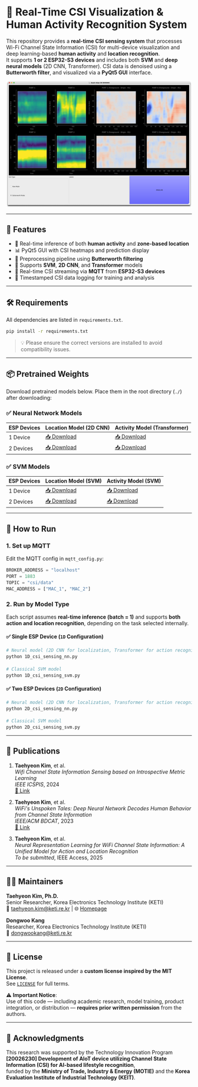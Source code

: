 # 📡 Real-Time CSI Visualization & Human Activity Recognition System

This repository provides a **real-time CSI sensing system** that processes Wi-Fi Channel State Information (CSI) for multi-device visualization and deep learning-based **human activity** and **location recognition**.  
It supports **1 or 2 ESP32-S3 devices** and includes both **SVM** and **deep neural models** (2D CNN, Transformer). CSI data is denoised using a **Butterworth filter**, and visualized via a **PyQt5 GUI** interface.

<div align="center">
  <img src="./csi_sensing_demo.png" width="600">
</div>

---

## 🔧 Features

- 🧠 Real-time inference of both **human activity** and **zone-based location**
- 📊 PyQt5 GUI with CSI heatmaps and prediction display
- 🧼 Preprocessing pipeline using **Butterworth filtering**
- 🧮 Supports **SVM**, **2D CNN**, and **Transformer** models
- 📡 Real-time CSI streaming via **MQTT** from **ESP32-S3 devices**
- 💾 Timestamped CSI data logging for training and analysis

---

## 🛠 Requirements

All dependencies are listed in `requirements.txt`.

```bash
pip install -r requirements.txt
```

> 💡 Please ensure the correct versions are installed to avoid compatibility issues.

---

## 📦 Pretrained Weights

Download pretrained models below. Place them in the root directory (`./`) after downloading:

### ✅ Neural Network Models

| ESP Devices | Location Model (2D CNN) | Activity Model (Transformer) |
|-------------|-------------------------|-------------------------------|
| 1 Device    | [📥 Download](https://drive.google.com/file/d/1-DPTa-9CMdbhfu3GDwL2p36T3q4jzIPi/view?usp=sharing) | [📥 Download](https://drive.google.com/file/d/1OkoV1TwQydeG0R5AZbvKDd3y8CrKsPua/view?usp=sharing) |
| 2 Devices   | [📥 Download](https://drive.google.com/file/d/1YQeQKdtMYZAnctU5RaQji7DVGoKeZxx_/view?usp=sharing) | [📥 Download](https://drive.google.com/file/d/15rCJSn-3p6Xfni8g_2sw8Hq94O1SqexV/view?usp=sharing) |

### ✅ SVM Models

| ESP Devices | Location Model (SVM) | Activity Model (SVM) |
|-------------|----------------------|------------------------|
| 1 Device    | [📥 Download](https://drive.google.com/file/d/17jUJa_uPXEo6bkPl4vTXvqy6wvpr1_dN/view?usp=sharing) | [📥 Download](https://drive.google.com/file/d/1SDWjVzpFo63i7JZcJ5ktC4P215xFW6fq/view?usp=sharing)|
| 2 Devices   | [📥 Download](https://drive.google.com/file/d/1j8yWBLsJ0pFZb19lf0mDa2y-BDXM11ai/view?usp=sharing) | [📥 Download](https://drive.google.com/file/d/1bPLGhz_xzEKq9VXHXnpI1cf5d53NlQTt/view?usp=sharing) |

---

## 🚀 How to Run

### 1. Set up MQTT

Edit the MQTT config in `mqtt_config.py`:
```python
BROKER_ADDRESS = "localhost"
PORT = 1883
TOPIC = "csi/data"
MAC_ADDRESS = ["MAC_1", "MAC_2"]
```

### 2. Run by Model Type

Each script assumes **real-time inference (batch = 1)** and supports **both action and location recognition**, depending on the task selected internally.

#### ✅ Single ESP Device (`1D` Configuration)

```bash
# Neural model (2D CNN for localization, Transformer for action recognition)
python 1D_csi_sensing_nn.py

# Classical SVM model
python 1D_csi_sensing_svm.py
```

#### ✅ Two ESP Devices (`2D` Configuration)

```bash
# Neural model (2D CNN for localization, Transformer for action recognition)
python 2D_csi_sensing_nn.py

# Classical SVM model
python 2D_csi_sensing_svm.py
```
---

## 📄 Publications

1. **Taehyeon Kim**, et al.  
   _Wifi Channel State Information Sensing based on Introspective Metric Learning_  
   *IEEE ICSPIS*, 2024  
   [🔗 Link](https://ieeexplore.ieee.org/abstract/document/10812595)

2. **Taehyeon Kim**, et al.  
   _WiFi's Unspoken Tales: Deep Neural Network Decodes Human Behavior from Channel State Information_  
   *IEEE/ACM BDCAT*, 2023  
   [🔗 Link](https://dl.acm.org/doi/abs/10.1145/3632366.3632374)

3. **Taehyeon Kim**, et al.  
   _Neural Representation Learning for WiFi Channel State Information: A Unified Model for Action and Location Recognition_  
   *To be submitted*, IEEE Access, 2025

---

## 🧑‍💻 Maintainers

**Taehyeon Kim, Ph.D.**  
Senior Researcher, Korea Electronics Technology Institute (KETI)  
📧 [taehyeon.kim@keti.re.kr](mailto:taehyeon.kim@keti.re.kr) | 🌐 [Homepage](https://rcard.re.kr/detail/OISRzd7ua0tW0A1zMEwbKQ/information)

**Dongwoo Kang**  
Researcher, Korea Electronics Technology Institute (KETI)  
📧 [dongwookang@keti.re.kr](mailto:dongwookang@keti.re.kr)

---

## 📜 License

This project is released under a **custom license inspired by the MIT License**.  
See [`LICENSE`](./LICENSE.txt) for full terms.

⚠️ **Important Notice**:  
Use of this code — including academic research, model training, product integration, or distribution — **requires prior written permission** from the authors.

---

## 🙏 Acknowledgments

This research was supported by the Technology Innovation Program  
**[20026230] Development of AIoT device utilizing Channel State Information (CSI) for AI-based lifestyle recognition**,  
funded by the **Ministry of Trade, Industry & Energy (MOTIE)** and the **Korea Evaluation Institute of Industrial Technology (KEIT)**.
